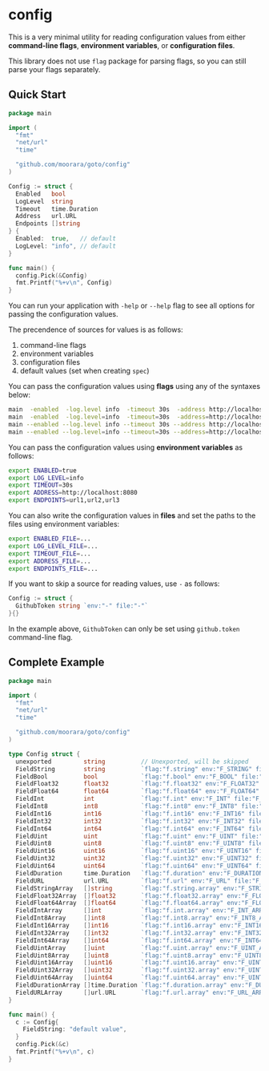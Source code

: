 # config

This is a very minimal utility for reading configuration values from either
**command-line flags**, **environment variables**, or **configuration files**.

This library does not use `flag` package for parsing flags, so you can still parse your flags separately.

## Quick Start

```go
package main

import (
  "fmt"
  "net/url"
  "time"

  "github.com/moorara/goto/config"
)

Config := struct {
  Enabled   bool
  LogLevel  string
  Timeout   time.Duration
  Address   url.URL
  Endpoints []string
} {
  Enabled:  true,   // default
  LogLevel: "info", // default
}

func main() {
  config.Pick(&Config)
  fmt.Printf("%+v\n", Config)
}
```

You can run your application with `-help` or `--help` flag to see all options for passing the configuration values.

The precendence of sources for values is as follows:

  1. command-line flags
  2. environment variables
  3. configuration files
  4. default values (set when creating `spec`)

You can pass the configuration values using **flags** using any of the syntaxes below:

```bash
main  -enabled  -log.level info  -timeout 30s  -address http://localhost:8080  -endpoints url1,url2,url3
main  -enabled  -log.level=info  -timeout=30s  -address=http://localhost:8080  -endpoints=url1,url2,url3
main --enabled --log.level info --timeout 30s --address http://localhost:8080 --endpoints url1,url2,url3
main --enabled --log.level=info --timeout=30s --address=http://localhost:8080 --endpoints=url1,url2,url3
```

You can pass the configuration values using **environment variables** as follows:

```bash
export ENABLED=true
export LOG_LEVEL=info
export TIMEOUT=30s
export ADDRESS=http://localhost:8080
export ENDPOINTS=url1,url2,url3
```

You can also write the configuration values in **files**
and set the paths to the files using environment variables:

```bash
export ENABLED_FILE=...
export LOG_LEVEL_FILE=...
export TIMEOUT_FILE=...
export ADDRESS_FILE=...
export ENDPOINTS_FILE=...
```

If you want to skip a source for reading values, use `-` as follows:

```go
Config := struct {
  GithubToken string `env:"-" file:"-"`
}{}
```

In the example above, `GithubToken` can only be set using `github.token` command-line flag.

## Complete Example

```go
package main

import (
  "fmt"
  "net/url"
  "time"

  "github.com/moorara/goto/config"
)

type Config struct {
  unexported         string          // Unexported, will be skipped
  FieldString        string          `flag:"f.string" env:"F_STRING" file:"F_STRING_FILE"`
  FieldBool          bool            `flag:"f.bool" env:"F_BOOL" file:"F_BOOL_FILE"`
  FieldFloat32       float32         `flag:"f.float32" env:"F_FLOAT32" file:"F_FLOAT32_FILE"`
  FieldFloat64       float64         `flag:"f.float64" env:"F_FLOAT64" file:"F_FLOAT64_FILE"`
  FieldInt           int             `flag:"f.int" env:"F_INT" file:"F_INT_FILE"`
  FieldInt8          int8            `flag:"f.int8" env:"F_INT8" file:"F_INT8_FILE"`
  FieldInt16         int16           `flag:"f.int16" env:"F_INT16" file:"F_INT16_FILE"`
  FieldInt32         int32           `flag:"f.int32" env:"F_INT32" file:"F_INT32_FILE"`
  FieldInt64         int64           `flag:"f.int64" env:"F_INT64" file:"F_INT64_FILE"`
  FieldUint          uint            `flag:"f.uint" env:"F_UINT" file:"F_UINT_FILE"`
  FieldUint8         uint8           `flag:"f.uint8" env:"F_UINT8" file:"F_UINT8_FILE"`
  FieldUint16        uint16          `flag:"f.uint16" env:"F_UINT16" file:"F_UINT16_FILE"`
  FieldUint32        uint32          `flag:"f.uint32" env:"F_UINT32" file:"F_UINT32_FILE"`
  FieldUint64        uint64          `flag:"f.uint64" env:"F_UINT64" file:"F_UINT64_FILE"`
  FieldDuration      time.Duration   `flag:"f.duration" env:"F_DURATION" file:"F_DURATION_FILE"`
  FieldURL           url.URL         `flag:"f.url" env:"F_URL" file:"F_URL_FILE"`
  FieldStringArray   []string        `flag:"f.string.array" env:"F_STRING_ARRAY" file:"F_STRING_ARRAY_FILE" sep:","`
  FieldFloat32Array  []float32       `flag:"f.float32.array" env:"F_FLOAT32_ARRAY" file:"F_FLOAT32_ARRAY_FILE" sep:","`
  FieldFloat64Array  []float64       `flag:"f.float64.array" env:"F_FLOAT64_ARRAY" file:"F_FLOAT64_ARRAY_FILE" sep:","`
  FieldIntArray      []int           `flag:"f.int.array" env:"F_INT_ARRAY" file:"F_INT_ARRAY_FILE" sep:","`
  FieldInt8Array     []int8          `flag:"f.int8.array" env:"F_INT8_ARRAY" file:"F_INT8_ARRAY_FILE" sep:","`
  FieldInt16Array    []int16         `flag:"f.int16.array" env:"F_INT16_ARRAY" file:"F_INT16_ARRAY_FILE" sep:","`
  FieldInt32Array    []int32         `flag:"f.int32.array" env:"F_INT32_ARRAY" file:"F_INT32_ARRAY_FILE" sep:","`
  FieldInt64Array    []int64         `flag:"f.int64.array" env:"F_INT64_ARRAY" file:"F_INT64_ARRAY_FILE" sep:","`
  FieldUintArray     []uint          `flag:"f.uint.array" env:"F_UINT_ARRAY" file:"F_UINT_ARRAY_FILE" sep:","`
  FieldUint8Array    []uint8         `flag:"f.uint8.array" env:"F_UINT8_ARRAY" file:"F_UINT8_ARRAY_FILE" sep:","`
  FieldUint16Array   []uint16        `flag:"f.uint16.array" env:"F_UINT16_ARRAY" file:"F_UINT16_ARRAY_FILE" sep:","`
  FieldUint32Array   []uint32        `flag:"f.uint32.array" env:"F_UINT32_ARRAY" file:"F_UINT32_ARRAY_FILE" sep:","`
  FieldUint64Array   []uint64        `flag:"f.uint64.array" env:"F_UINT64_ARRAY" file:"F_UINT64_ARRAY_FILE" sep:","`
  FieldDurationArray []time.Duration `flag:"f.duration.array" env:"F_DURATION_ARRAY" file:"F_DURATION_ARRAY_FILE" sep:","`
  FieldURLArray      []url.URL       `flag:"f.url.array" env:"F_URL_ARRAY" file:"F_URL_ARRAY_FILE" sep:","`
}

func main() {
  c := Config{
    FieldString: "default value",
  }
  config.Pick(&c)
  fmt.Printf("%+v\n", c)
}
```
